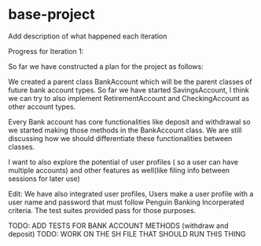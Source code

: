 # base-project

Add description of what happened each iteration


Progress for Iteration 1:

So far we have constructed a plan for the project as follows:

We created a parent class BankAccount which will be the parent classes of future bank account types. 
So far we have started SavingsAccount, I think we can try to also implement RetirementAccount and CheckingAccount as other account types.

Every Bank account has core functionalities like deposit and withdrawal so we started making those 
methods in the BankAccount class. We are still discussing how we should differentiate these functionalities between classes. 

I want to also explore the potential of user profiles ( so a user can have multiple accounts) and other features as well(like filing info between sessions for later use)

Edit: We have also integrated user profiles, Users make a user profile with a user name and password that must follow Penguin Banking Incorperated criteria. The test suites provided pass for those purposes. 

TODO: ADD TESTS FOR BANK ACCOUNT METHODS (withdraw and deposit)
TODO: WORK ON THE SH FILE THAT SHOULD RUN THIS THING